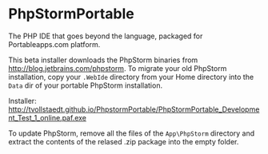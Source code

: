 PhpStormPortable
================

The PHP IDE that goes beyond the language, packaged for Portableapps.com platform.

This beta installer downloads the PhpStorm binaries from http://blog.jetbrains.com/phpstorm. To migrate your old PhpStorm installation, copy your `.WebIde` directory from your Home directory into the `Data` dir of your portable PhpStorm installation. 

Installer: http://tvollstaedt.github.io/PhpstormPortable/PhpStormPortable_Development_Test_1_online.paf.exe

To update PhpStorm, remove all the files of the `App\PhpStorm` directory and extract the contents of the relased .zip package into the empty folder.
